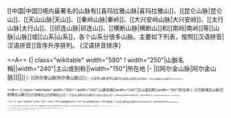 [[中国|中国]]境内最著名的山脉有[[喜玛拉雅山脉|喜玛拉雅山]]、[[昆仑山脉|昆仑山]]、[[天山山脉|天山]]、[[秦岭山脉|秦岭]]、[[大兴安岭山脉|大兴安岭]]、[[太行山脉|太行山]]、[[祁连山脉|祁连山]]、[[横断山脉|横断山]]和[[南岭|南岭]]等[[山脉|山脉]]或[[山系|山系]]，各个山系分很多山脉。主要如下列表，按照[[汉语拼音|汉语拼音]]音序升序排列。
{汉语拼音排序}

==A==
{| class="wikitable" width="590"
! width="250"|山脈名稱||width="240"|主山或别称||width="150"|所在地
|-
|[[阿尔金山脉|阿尔金山脉]]||<small>||<small>
|-
|[[阿尔泰山脉|阿尔泰山脉]]||<small>||<small>
|-
|[[哀牢山脉|哀牢山脉]]||<small>[[哀牢山|哀牢山]]||<small>雲南
|-
|[[艾山山脉|艾山山脉]]||<small>[[艾山|艾山]]||<small>
|}

==B==
{| class="wikitable" width="590"
! width="250"|山脈名稱||width="240"|主山或别称||width="150"|所在地
|-
|[[巴颜喀拉山脉|巴颜喀拉山脉]]||<small>[[巴颜喀拉山|巴颜喀拉山]]||<small>
|-
|[[宝台山脉|宝台山脉]]||<small>[[宝台山|宝台山]]||<small>
|-
|[[博平岭山脉|博平岭山脉]]||<small>參見：[[博平岭|博平岭]]||<small>
|-
|[[薄刀岭山脉|薄刀岭山脉]]||<small>參見：[[薄刀岭|薄刀岭]]||<small>
|}

==C==
{| class="wikitable" width="590"
! width="250"|山脈名稱||width="240"|主山或别称||width="150"|所在地
|-
|[[长白山脉|长白山脉]]||<small>[[长白山|长白山]]||<small>
|-
|[[徂徕山脉|徂徕山脉]]||<small>[[徂徕山|徂徕山]]||<small>
|}

==D==
{| class="wikitable" width="590"
! width="250"|山脈名稱||width="240"|主山或别称||width="150"|所在地
|-
|[[大巴山脉|大巴山脉]]||<small>[[大巴山|大巴山]]||<small>
|-
|[[达坂山|达坂山]]||<small>||<small>
|-
|[[大别山脉|大别山脉]]||<small>[[大别山|大别山]]||<small>
|-
|[[大黑山|大黑山]]||<small>||<small>[[中国东北|东北]]
|-
|[[大凉山|大凉山]]||<small>||<small>
|-
|[[大娄山脉|大娄山脉]]||<small>[[大娄山|大娄山]]||<small>
|-
|[[大苗山|大苗山]]||<small>||<small>
|-
|[[大南山|大南山]]||<small>||<small>
|-
|[[大盘山脉|大盘山脉]]||<small>[[大盘山|大盘山]]||<small>
|-
|[[大青山山脉|大青山山脉]]||<small>[[大青山|大青山]]<br>属[[阴山山脉|阴山山脉]]||<small>
|-
|[[大兴安岭山脉|大兴安岭山脉]]||<small>[[大兴安岭|大兴安岭]]||<small>
|-
|[[大瑶山脉|大瑶山脉]]||<small>[[大瑶山|大瑶山]]||<small>
|-
|[[大泽山脉|大泽山脉]]||<small>[[大泽山|大泽山]]||<small>
|-
|[[大庾岭|大庾岭]]||<small>||<small>
|-
|[[玳瑁山脉|玳瑁山脉]]||<small>[[玳瑁山|玳瑁山]]||<small>
|-
|[[戴云山脉|戴云山脉]]||<small>[[戴云山|戴云山]]||<small>
|-
|[[丹桂山脉|丹桂山脉]]||<small>[[丹桂山|丹桂山]]||<small>
|-
|[[邓峡山脉|邓峡山脉]]||<small>[[邓峡山|邓峡山]]||<small>
|-
|[[吊罗山|吊罗山]]||<small>||<small>[[海南|海南]]
|-
|[[动宫山脉|动宫山脉]]||<small>[[动宫山|动宫山]]||<small>
|-
|[[都庞岭|都庞岭]]||<small>||<small>
|}
{{汉语拼音排序}}

==E==
{| class="wikitable" width="590"
! width="250"|山脈名稱||width="240"|主山或别称||width="150"|所在地
|-
|[[俄鬃岭|俄鬃岭]]||<small>[[海南|海南]]||<small>
|-
|[[鄂拉山|鄂拉山]]||<small>||<small>
|-
|[[峨眉山脉|峨眉山脉]]||<small>[[峨眉山|峨眉山]]||<small>
|}

==F==
{| class="wikitable" width="590"
! width="250"|山脈名稱||width="240"|主山或别称||width="150"|所在地
|-
|[[凤凰山脉|凤凰山脉]]||<small>[[凤凰山|凤凰山]]||<small>
|-
|[[伏牛山|伏牛山]]||<small>属[[秦岭山脉|秦岭山脉]]||<small>
|}

==G==
{| class="wikitable" width="590"
! width="250"|山脈名稱||width="240"|主山或别称||width="150"|所在地
|-
|[[岗底斯山脉|岗底斯山脉]] ||<small>或稱：[[冈底斯山脉|冈底斯山脉]]||<small>
|-
|[[高黎贡山脉|高黎贡山脉]]||<small>属[[横断山脉|横断山脉]]||<small>
|-
|[[公母山山脉|公母山山脉]]||<small>[[公母山|公母山]]||<small>
|}

==H==
{| class="wikitable" width="590"
! width="250"|山脈名稱||width="240"|主山或别称||width="150"|所在地
|-
|[[海洋山|海洋山]]||<small>||<small>
|-
|[[海子山|海子山]]||<small>||<small>[[四川|四川]]
|-
|[[合黎山|合黎山]]||<small>||<small>
|-
|[[贺兰山|贺兰山]]||<small>||<small>
|-
|[[横断山脉|横断山脉]]||<small>[[横断山|横断山]]||<small>
|-
|[[衡山山脉|衡山山脉]]||<small>[[衡山风景名胜区|衡山]]||<small>
|-
|[[猴猕岭|猴猕岭]]||<small>||<small>[[海南|海南]]
|-
|[[滑石山脉|滑石山脉]]||<small>||<small>[[广东|广东]]
|-
|[[华山|华山]]||<small>属[[秦岭山脉|秦岭山脉]]||<small>
|-
|[[华蓥山脉|华蓥山脉]]||<small>[[华蓥山|华蓥山]]||<small>
|-
|[[怀玉山脉|怀玉山脉]]||<small>[[怀玉山|怀玉山]]||<small>
|-
|[[黄山|黄山]]||<small>||<small>
|-
|[[灰腾梁山脉|灰腾梁山脉]]||<small>[[灰腾梁山|灰腾梁山]]<br>属[[阴山山脉|阴山山脉]]||<small>
|-
|[[会稽山脉|会稽山脉]]||<small>[[会稽山|会稽山]]||<small>
|}

==J==
{| class="wikitable" width="590"
! width="250"|山脈名稱||width="240"|主山或别称||width="150"|所在地
|-
|[[夹金山|夹金山]]||<small>||<small>
|-
|[[锦屏山|锦屏山]]||<small>||<small>
|-
|[[井冈山脉|井冈山脉]]||<small>[[井冈山|井冈山]]||<small>
|-
|[[九顶山脉|九顶山脉]]||<small>[[九顶山|九顶山]]||<small>
|-
|[[九华山|九华山]]||<small>||<small>
|-
|[[九连山脉|九连山脉]]||<small>[[九连山|九连山]]||<small>
|-
|[[九岭山脉|九岭山脉]]||<small>[[九岭山|九岭山]]||<small>
|-
|[[九万大山|九万大山]]||<small>||<small>
|-
|[[鹫峰山脉|鹫峰山脉]]||<small>[[鹫峰山|鹫峰山]]||<small>
|}
{{汉语拼音排序}}

==K==
{| class="wikitable" width="590"
! width="250"|山脈名稱||width="240"|主山或别称||width="150"|所在地
|-
|[[喀喇昆仑山脉|喀喇昆仑山脉]]||<small>[[喀喇昆仑山|喀喇昆仑山]]||<small>
|-
|[[昆仑山脉|昆仑山脉]]||<small>[[昆仑山|昆仑山]]||<small>
|-
|[[括苍山脉|括苍山脉]]||<small>[[括苍山|括苍山]]||<small>
|-
|[[昆嵛山|昆嵛山]]||<small>||<small>[[山东|山东]]
|}

==L==
{| class="wikitable" width="590"
! width="250"|山脈名稱||width="240"|主山或别称||width="150"|所在地
|-
|[[狼山|狼山]]||<small>属[[阴山山脉|阴山山脉]]||<small>
|-
|[[崂山山脉|崂山山脉]]||<small>[[崂山|崂山]]||<small>
|-
|[[老岭山脉|老岭山脉]]||<small>[[老岭山|老岭山]]||<small>
|-
|[[老山山脉|老山山脉]]||<small>[[老山|老山]]||<small>[[江苏|江苏]]
|-
|[[里岗山脉|里岗山脉]]||<small>[[里岗山|里岗山]]||<small>
|-
|[[莲花山脉|莲花山脉]]||<small>[[莲花山|莲花山]]||<small>
|-
|[[六盘山|六盘山]]||<small>||<small>
|-
|[[六万大山|六万大山]]||<small>||<small>
|-
|[[龙岗山脉|龙岗山脉]]||<small>[[龙岗山|龙岗山]]<br>属[[长白山|长白山]]||<small>
|-
|[[龙门山脉|龙门山脉]]||<small>[[龙门山|龙门山]]||<small>[[四川|四川]]
|-
|[[龙栖山脉|龙栖山脉]]||<small>[[龙栖山|龙栖山]]||<small>
|-
|[[龙泉山脉|龙泉山脉]]||<small>[[龙泉山|龙泉山]]||<small>
|-
|[[龙首山|龙首山]]||<small>||<small>
|-
|[[龙王洞山脉|龙王洞山脉]]||<small>[[龙王洞山|龙王洞山]]||<small>
|-
|[[娄山山脉|娄山山脉]]||<small>[[娄山|娄山]]||<small>[[四川|四川]]
|-
|[[鲁山山脉|鲁山山脉]]||<small>[[鲁山|鲁山]]||<small>
|-
|[[吕梁山脉|吕梁山脉]]||<small>[[吕梁山|吕梁山]]||<small>
|-
|[[罗平山脉|罗平山脉]]||<small>[[罗平山|罗平山]]||<small>
|-
|[[罗山|罗山]]||<small>||<small>
|-
|[[罗霄山脉|罗霄山脉]]||<small>[[罗霄山|罗霄山]]||<small>
|}

==M==
{| class="wikitable" width="590"
! width="250"|山脈名稱||width="240"|主山或别称||width="150"|所在地
|-
|[[马鬃山|马鬃山]]||<small>||<small>
|-
|[[猫儿山|猫儿山]]||<small>||<small>
|-
|[[茅山山脉|茅山山脉]]||<small>[[茅山|茅山]]||<small>
|-
|[[萌渚岭|萌渚岭]]||<small>||<small>
|-
|[[蒙山山脉|蒙山山脉]]||<small>[[蒙山|蒙山]]||<small>
|-
|[[孟良崮山脉|孟良崮山脉]]||<small>[[孟良崮|孟良崮]]||<small>
|-
|[[米仓山脉|米仓山脉]]||<small>[[米仓山|米仓山]]<br>属[[秦岭山脉|秦岭山脉]]||<small>
|-
|[[岷山山脉|岷山山脉]]||<small>[[岷山|岷山]]||<small>
|-
|[[木拉山|木拉山]]||<small>||<small>[[四川|四川]]
|-
|[[幕阜山脉|幕阜山脉]]||<small>[[幕阜山|幕阜山]]||<small>
|}

==N==
{| class="wikitable" width="590"
! width="250"|山脈名稱||width="240"|主山或别称||width="150"|所在地
|-
|[[念青唐古拉山脉|念青唐古拉山脉]]||<small>[[念青唐古拉山|念青唐古拉山]]||<small>
|-
|[[宁镇山脉|宁镇山脉]]||<small>[[宁镇丘陵|宁镇丘陵]]||<small>
|-
|[[牛岭山脉|牛岭山脉]]||<small>[[牛岭山|牛岭山]]、[[牛岭|牛岭]]||<small>[[海南|海南]]
|-
|[[牛首山|牛首山]]||<small>||<small>
|-
|[[牛头山|牛头山]]||<small>||<small>[[浙江|浙江]]
|-
|[[努鲁儿虎山|努鲁儿虎山]]||<small>别称[[老虎山|老虎山]]||<small>
|-
|[[怒山山脉|怒山山脉]]||<small>[[怒山|怒山]]<br>属[[唐古拉山脉|唐古拉山脉]]||<small>
|-
|[[南岭|南岭]]||<small>||<small>
|}

==P==
{| class="wikitable" width="590"
! width="250"|山脈名稱||width="240"|主山或别称||width="150"|所在地
|-
|[[普陀山|普陀山]]||<small>||<small>
|}

==Q==
{| class="wikitable" width="590"
! width="250"|山脈名稱||width="240"|主山或别称||width="150"|所在地
|-
|[[七老图山脉|七老图山脉]]||<small>[[七老图山|七老图山]]||<small>
|-
|[[祁连山脉|祁连山脉]]||<small>[[祁连山|祁连山]]||<small>
|-
|[[千里岗山脉|千里岗山脉]]||<small>[[千里岗山|千里岗山]]||<small>
|-
|[[秦岭山脉|秦岭山脉]]||<small>[[秦岭|秦岭]]||<small>
|-
|[[邛崃山脉|邛崃山脉]]||<small>[[邛崃山|邛崃山]]||<small>
|-
|[[雀儿山|雀儿山]]||<small>||<small>[[四川|四川]]
|}

==S==
{| class="wikitable" width="590"
! width="250"|山脈名稱||width="240"|主山或别称||width="150"|所在地
|-
|[[色尔腾山|色尔腾山]]||<small>属[[阴山山脉|阴山山脉]]||<small>
|-
|[[沙鲁里山脉|沙鲁里山脉]]||<small>[[沙鲁里山|沙鲁里山]]||<small>[[四川|四川]]
|-
|[[十万大山|十万大山]]||<small>||<small>
|-
|[[四明山脉|四明山脉]]||<small>[[四明山|四明山]]、[[句余山|句余山]]<br>属[[天台山脉|天台山脉]]||<small>
|-
|[[松岭山脉|松岭山脉]]||<small>[[松岭山|松岭山]]||<small>
|-
|[[索龙山|索龙山]]||<small>||<small>[[四川|四川]]
|}

==T==
{| class="wikitable" width="590"
! width="250"|山脈名稱||width="240"|主山或别称||width="150"|所在地
|-
|[[太姥山脉|太姥山脉]]||<small>[[太姥山|太姥山]]||<small>
|-
|[[太行山脉|太行山脉]]||<small>[[太行山|太行山]]||<small>
|-
|[[太岳山脉|太岳山脉]]||<small>[[太岳山|太岳山]]||<small>
|-
|[[泰沂山脉|泰沂山脉]]||<small>[[泰山|泰山]]、[[沂山|沂山]]||<small>[[山东|山东]]
|-
|[[唐古拉山脉|唐古拉山脉]]||<small>[[唐古拉山|唐古拉山]]||<small>
|-
|[[天露山脉|天露山脉]]||<small>[[天露山|天露山]]||<small>
|-
|[[天目山脉|天目山脉]]||<small>[[天目山|天目山]]||<small>
|-
|[[天平山|天平山]]||<small>||<small>
|-
|[[天山山脉|天山山脉]]||<small>[[天山|天山]]||<small>
|-
|[[天台山脉|天台山脉]]||<small>[[天台山_(浙江)|天台山]]||<small>
|}

==W==
{| class="wikitable" width="590"
! width="250"|山脈名稱||width="240"|主山或别称||width="150"|所在地
|-
|[[乌鞘岭|乌鞘岭]]||<small>||<small>
|-
|[[巫山山脉|巫山山脉]]||<small>參見：[[巫山|巫山]]||<small>
|-
|[[五桂山脉|五桂山脉]]||<small>[[五桂山|五桂山]]||<small>
|-
|[[五岭山脉|五岭山脉]]||<small>[[五岭|五岭]]、[[南岭|南岭]]、[[南岭山脉|南岭山脉]]||<small>
|-
|[[五指山|五指山]]||<small>||<small>[[海南|海南]]
|-
|[[武功山脉|武功山脉]]||<small>[[武功山|武功山]]||<small>[[江西|江西]]
|-
|[[武陵山脉|武陵山脉]]||<small>[[武陵山|武陵山]]||<small>
|-
|[[武夷山脉|武夷山脉]]||<small>[[武夷山|武夷山]]||<small>
|}

==X==
{| class="wikitable" width="590"
! width="250"|山脈名稱||width="240"|主山或别称||width="150"|所在地
|-
|[[西倾山|西倾山]]||<small>||<small>
|-
|[[喜马拉雅山脉|喜马拉雅山脉]]||<small>[[喜马拉雅山|喜马拉雅山]]||<small>
|-
|[[仙霞岭山脉|仙霞岭山脉]]||<small>[[仙霞岭|仙霞岭]]||<small>
|-
|[[香山_(寧夏)|香山]]||<small>||<small>[[宁夏|宁夏]]
|-
|[[崤山|崤山]]||<small>属[[秦岭山脉|秦岭山脉]]||<small>
|-
|[[小凉山|小凉山]]||<small>||<small>
|-
|[[小相岭|小相岭]]||<small>||<small>
|-
|[[小兴安岭|小兴安岭]]||<small>||<small>
|-
|[[兴都库什山|兴都库什山]]||<small>||<small>
|-
|[[熊耳山|熊耳山]]||<small>属[[秦岭山脉|秦岭山脉]]||<small>
|-
|[[雪峰山脉|雪峰山脉]]||<small>[[雪峰山|雪峰山]]||<small>
|}

==Y==
{| class="wikitable" width="590"
! width="250"|山脈名稱||width="240"|主山或别称||width="150"|所在地
|-
|[[雅加大岭|雅加大岭]]||<small>||<small>[[海南|海南]]
|-
|[[雁荡山脉|雁荡山脉]]||<small>[[雁荡山|雁荡山]]||<small>
|-
|[[燕山山脉|燕山山脉]]||<small>[[燕山|燕山]]||<small>
|-
|[[瑶山|瑶山]]||<small>||<small>[[广东|广东]]
|-
|[[沂蒙山|沂蒙山]]||<small>||<small>
|-
|[[沂山山脉|沂山山脉]]||<small>[[沂山|沂山]]||<small>
|-
|[[宜溧山脉|宜溧山脉]]||<small>[[宜溧山|宜溧山]]||<small>
|-
|[[阴山山脉|阴山山脉]]||<small>[[阴山|阴山]]||<small>
|-
|[[鹦哥岭|鹦哥岭]]||<small>||<small>[[海南|海南]]
|-
|[[越城岭|越城岭]]||<small>||<small>
|-
|[[云开大山|云开大山]]||<small>||<small>
|-
|[[云台山脉|云台山脉]]||<small>[[云台山|云台山]]||<small>
|-
|[[云雾山脉|云雾山脉]]||<small>[[云雾山|云雾山]]||<small>
|}

==Z==
{| class="wikitable" width="590"
! width="250"|山脈名稱||width="240"|主山或别称||width="150"|所在地
|-
|[[中条山|中条山]]||<small>||<small>
|-
|[[舟山山脉|舟山山脉]]||<small>||<small>
|-
|[[竹嵩岭山脉|竹嵩岭山脉]]||<small>[[竹嵩岭|竹嵩岭]]||<small>
|-
|[[子午岭山|子午岭山]]||<small>||<small>
|}

{{汉语拼音排序}}
{{中国地理}}
[[Category:中国山脉|]]
[[Category:中国地理列表|Category:中国地理列表]]
[[Category:中文地名索引|Category:中文地名索引]]